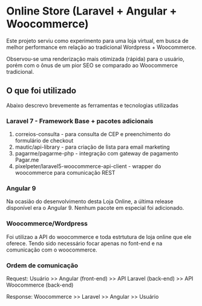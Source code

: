 # Online Store (Laravel + Angular + Woocommerce)

Este projeto serviu como experimento para uma loja virtual, em busca de melhor performance em relação ao tradicional Wordpress + Woocommerce.

Observou-se uma renderização mais otimizada (rápida) para o usuário, porém com o ônus de um pior SEO se comparado ao Woocommerce tradicional.

## O que foi utilizado
Abaixo descrevo brevemente as ferramentas e tecnologias utilizadas

### Laravel 7 - Framework Base + pacotes adicionais
1. correios-consulta - para consulta de CEP e preenchimento do formulário de checkout
2. mautic/api-library - para criação de lista para email marketing
3. pagarme/pagarme-php - integração com gateway de pagamento Pagar.me
4. pixelpeter/laravel5-woocommerce-api-client - wrapper do woocommerce para comunicação REST

### Angular 9
Na ocasião do desenvolvimento desta Loja Online, a última release disponível era o Angular 9. Nenhum pacote em especial foi adicionado.

### Woocommerce/Wordpress
Foi utilizao a API do woocommerce e toda estrtutura de loja online que ele oferece. Tendo sido necessário focar apenas no font-end e na comunicação com o woocommerce.

### Ordem de comunicação

Request: Usuário >> Angular (front-end) >> API Laravel (back-end) >> API Woocommerce (back-end)

Response: Woocommerce >> Laravel >> Angular >> Usuário